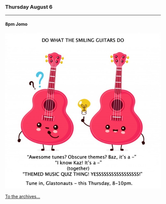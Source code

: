 ### Thursday August 6
---

#### 8pm Jomo <a href='https://open.spotify.com/playlist/1GChSr9KYW33UfWlBLilej' target='_blank' title='Go to playlist'> <i class='fab fa-spotify fa-inverse'></i></a>
![cover art](assets/owner/images/20200716-8pm.jpeg)


[To the archives...](archive.html)

